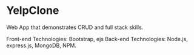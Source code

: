 # YelpClone
 Web App that demonstrates CRUD and full stack skills.

Front-end Technologies: Bootstrap, ejs
Back-end Technologies: Node.js, express.js, MongoDB, NPM. 

<!-- 
Purpose 
Features 


>